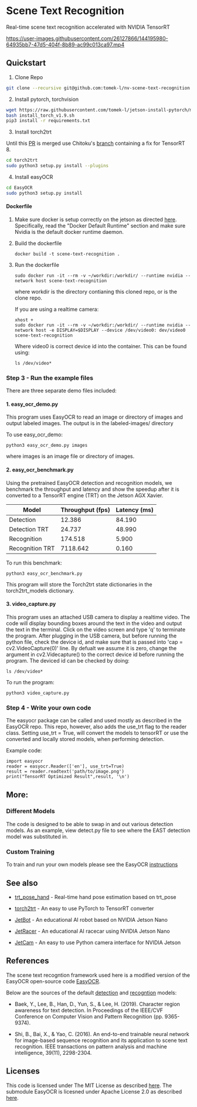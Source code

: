 # Scene Text Recognition
 
Real-time scene text recognition accelerated with NVIDIA TensorRT

https://user-images.githubusercontent.com/26127866/144195980-64935bb7-47d5-404f-8b89-ac99c013ca97.mp4

## Quickstart

1. Clone Repo
```bash
git clone --recursive git@github.com:tomek-l/nv-scene-text-recognition.git
```

2. Install pytorch, torchvision
```bash
wget https://raw.githubusercontent.com/tomek-l/jetson-install-pytorch/master/install_torch_v1.9.sh 
bash install_torch_v1.9.sh
pip3 install -r requirements.txt
```
 
3. Install torch2trt

Until this [PR](https://github.com/NVIDIA-AI-IOT/torch2trt/pull/627) is merged use Chitoku's [branch](https://github.com/chitoku/torch2trt/tree/jp4.6_tensorrt8) containing a fix for TensorRT 8.
```bash
cd torch2trt 
sudo python3 setup.py install --plugins
```

4. Install easyOCR
```bash
cd EasyOCR
sudo python3 setup.py install
```

#### Dockerfile 
1. Make sure docker is setup correctly on the jetson as directed [here](https://github.com/dusty-nv/jetson-containers#docker-default-runtime). Specifically, read the "Docker Default Runtime" section and make sure Nvidia is the default docker runtime daemon.

2. Build the dockerfile
    ```
    docker build -t scene-text-recognition .
    ```
3. Run the dockerfile
    ```
    sudo docker run -it --rm -v ~/workdir:/workdir/ --runtime nvidia --network host scene-text-recognition
    ```
    where workdir is the directory contianing this cloned repo, or is the clone repo.
    
    If you are using a realtime camera:
    ```
    xhost +
    sudo docker run -it --rm -v ~/workdir:/workdir/ --runtime nvidia --network host -e DISPLAY=$DISPLAY --device /dev/video0: dev/video0 scene-text-recognition
    ```
    Where video0 is correct device id into the container. This can be found using:
    ```
    ls /dev/video*
    ```

### Step 3 - Run the example files

There are three separate demo files included: 

#### 1. easy_ocr_demo.py
This program uses EasyOCR to read an image or directory of images and output labeled images. The output is in the labeled-images/ directory

To use easy_ocr_demo:
```
python3 easy_ocr_demo.py images
```
where images is an image file or directory of images.

#### 2. easy_ocr_benchmark.py
Using the pretrained EasyOCR detection and recognition models, we benchmark the throughput and latency and show the speedup after it is converted to a TensorRT engine (TRT) on the Jetson AGX Xavier.
 

| Model | Throughput (fps) | Latency (ms) |
|-------|-------------|---------------|
| Detection | 12.386  | 84.190 |
| Detection TRT | 24.737 | 48.990 |
| Recognition | 174.518 | 5.900 |
| Recognition TRT | 7118.642 | 0.160 |

To run this benchmark:
```
python3 easy_ocr_benchmark.py
```

This program will store the Torch2trt state dictionaries in the torch2trt_models dictionary. 

#### 3. video_capture.py
This program uses an attached USB camera to display a realtime video. The code will display bounding boxes around the text in the video and output the text in the terminal. Click on the video screen and type 'q' to terminate the program. 
After plugging in the USB camera, but before running the python file, check the device id, and make sure that is passed into 'cap = cv2.VideoCapture(0)' line. By defualt we assume it is zero, change the argument in cv2.Videcapture() to the correct device id before running the program. The deviced id can be checked by doing:
```
ls /dev/video*
```
To run the program:
```
python3 video_capture.py
```
 
### Step 4 - Write your own code
The easyocr package can be called and used mostly as described in the EasyOCR repo. This repo, however, also adds the use_trt flag to the reader class. Setting use_trt = True, will convert the models to tensorRT or use the converted and locally stored models, when performing detection.

Example code:
```
import easyocr
reader = easyocr.Reader(['en'], use_trt=True)
result = reader.readtext('path/to/image.png')
print("TensorRT Optimized Result",result, '\n')
```
## More:

### Different Models
The code is designed to be able to swap in and out various detection models. As an example, view detect.py file to see where the EAST detection model was substituted in.

### Custom Training
To train and run your own models please see the EasyOCR [instructions](https://github.com/akamboj2/EasyOCR/blob/master/custom_model.md)


## See also
 
- [trt_pose_hand](http://github.com/NVIDIA-AI-IOT/trt_pose_hand) - Real-time hand pose estimation based on trt_pose
- [torch2trt](http://github.com/NVIDIA-AI-IOT/torch2trt) - An easy to use PyTorch to TensorRT converter
 
- [JetBot](http://github.com/NVIDIA-AI-IOT/jetbot) - An educational AI robot based on NVIDIA Jetson Nano
- [JetRacer](http://github.com/NVIDIA-AI-IOT/jetracer) - An educational AI racecar using NVIDIA Jetson Nano
- [JetCam](http://github.com/NVIDIA-AI-IOT/jetcam) - An easy to use Python camera interface for NVIDIA Jetson
 
## References
 
The scene text recogntion framework used here is a modified version of the EasyOCR open-source code [EasyOCR](https://github.com/JaidedAI/EasyOCR). 

Below are the sources of the default [detection](https://arxiv.org/abs/1904.01941) and [recogntion](https://arxiv.org/abs/1507.05717) models:

 
*  Baek, Y., Lee, B., Han, D., Yun, S., & Lee, H. (2019). Character region awareness for text detection. In Proceedings of the IEEE/CVF Conference on Computer Vision and Pattern Recognition (pp. 9365-9374).
 
*  Shi, B., Bai, X., & Yao, C. (2016). An end-to-end trainable neural network for image-based sequence recognition and its application to scene text recognition. IEEE transactions on pattern analysis and machine intelligence, 39(11), 2298-2304.


## Licenses
This code is licensed under The MIT License as described [here](https://gitlab-master.nvidia.com/akamboj/scene-text-recognition/-/blob/master/LICENSE).
The submodule EasyOCR is licesned under Apache License 2.0 as described [here](https://github.com/akamboj2/EasyOCR/blob/master/LICENSE).
